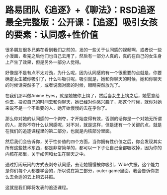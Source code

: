 # 路易团队《追逐》+《聊法》：RSD追逐最全完整版：公开课：【追逐】吸引女孩的要素：认同感+性价值

很多朋友很多兄弟在看到我们之前的，发的一些关于认同感的视频啊，或者说一些小漫画，看完之后他们也自己去用了，然后有一部分人真的，真的在自己的女生身上产生了效果，但是另外一部分人觉得。

好像是不是有点不太对劲，为什么呢，因为认同感的有一个很重要的点就是，你要确定女生被你吸引了，什么叫吸引呢，吸引就是，她和你聊天的时候，她和你聊天的时候话突然多了，或者说面对面的时候，眼睛突然放光了。

在我们那叫做Anime Eyes，就是她被你上钩了，然后当女生上钩之后，她愿意给你去，投资自己的时间去和你聊天，她已经对你感兴趣了，那这个时候，就你对她来说不是一个不重要的人，她开始慢慢的去在乎你了。

那么你对她的认同感的一个剥夺，才开始变得有效，否则的话你是一个对她无所谓的人，那你不夺什么认同感呢，对不对，就是这样，但是还有一个关键的点，就是在我们的追逐课程里的第二部分，也就是内核部分里面。

然后我们会告诉你，关于性价值的四个方面，当你拥有性价值之后，你会发现其实所有这些技术东西，都是非常简单的，都可以一下子让自己全都吸收掉，因为你的内核在那里，关于如何和女生在聊天之中。

通过打闹玩闹的方式去剥夺认同感，去让她慢慢被你吸引，Wibe共振，这个能力是你们每个人都要学会的，所以说在第三部分，outer game里面，我会告诉你怎么去合适的去上钩去共振。

这就是我们即将发表的追逐课程。